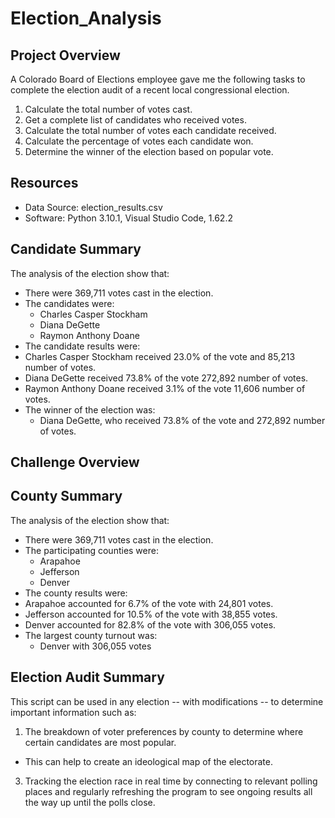 # Election_Analysis

## Project Overview
A Colorado Board of Elections employee gave me the following tasks to complete the election audit of a recent local congressional election.

1. Calculate the total number of votes cast.
2. Get a complete list of candidates who received votes.
3. Calculate the total number of votes each candidate received.
4. Calculate the percentage of votes each candidate won.
5. Determine the winner of the election based on popular vote.

## Resources
- Data Source: election_results.csv
- Software: Python 3.10.1, Visual Studio Code, 1.62.2

## Candidate Summary
The analysis of the election show that:
- There were 369,711 votes cast in the election.
- The candidates were:
  - Charles Casper Stockham
  - Diana DeGette
  - Raymon Anthony Doane
-  The candidate results were:
  - Charles Casper Stockham received 23.0% of the vote and 85,213 number of votes.
  - Diana DeGette received 73.8% of the vote 272,892 number of votes.
  - Raymon Anthony Doane received 3.1% of the vote 11,606 number of votes.
- The winner of the election was:
  - Diana DeGette, who received 73.8% of the vote and 272,892 number of votes.

## Challenge Overview

## County Summary
The analysis of the election show that:
- There were 369,711 votes cast in the election.
- The participating counties were:
  - Arapahoe
  - Jefferson
  - Denver
-  The county results were:
  - Arapahoe accounted for 6.7% of the vote with 24,801 votes.
  - Jefferson accounted for 10.5% of the vote with 38,855 votes.
  - Denver accounted for 82.8% of the vote with 306,055 votes.
- The largest county turnout was:
  - Denver with 306,055 votes

## Election Audit Summary
This script can be used in any election -- with modifications -- to determine important information such as:
  1. The breakdown of voter preferences by county to determine where certain candidates are most popular. 
   - This can help to create an ideological map of the electorate.
  3. Tracking the election race in real time by connecting to relevant polling places and regularly refreshing the program to see ongoing results all the way up until the polls close.
